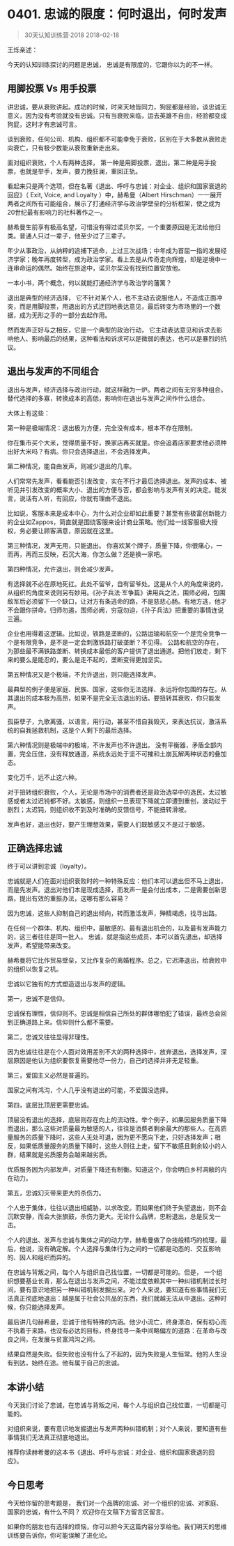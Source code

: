 # 0401. 忠诚的限度：何时退出，何时发声
> 30天认知训练营·2018
2018-02-18

王烁亲述：

今天的认知训练探讨的问题是忠诚， 忠诚是有限度的，它跟你以为的不一样。

## 用脚投票 Vs 用手投票
讲忠诚，要从衰败讲起。成功的时候，时来天地皆同力，狗屁都是经验，谈忠诚无意义，因为没有考验就没有忠诚。只有当衰败来临，运去英雄不自由，经验都变成狗屁，这时才有忠诚可言。

谈到衰败，任何公司、机构、组织都不可能幸免于衰败，区别在于大多数从衰败走向衰亡，只有极少数能从衰败重新走出来。

面对组织衰败，个人有两种选择， 第一种是用脚投票，退出。第二种是用手投票，也就是举手，发声，要力挽狂澜，重回正轨。

看起来只是两个选项，但在名著《退出、呼吁与忠诚：对企业、组织和国家衰退的回应》（ Exit, Voice, and Loyalty ）中，赫希曼（Albert Hirschman）一一展开两者之间所有可能组合，展示了打通经济学与政治学壁垒的分析框架，使之成为20世纪最有影响力的社科著作之一。

赫希曼生前享有极高名望，可惜没有得过诺贝尔奖，一个重要原因是无法给他归类。普通人只过一辈子，他至少过了三辈子。

年少从事政治，从纳粹的追捕下逃命，上过三次战场；中年成为首屈一指的发展经济学家；晚年再度转型，成为政治学家。看上去是从传奇走向辉煌，却是逆境中一连串命运的偶然。始终在旅途中，诺贝尔奖没有找到位置安放他。

一本小书，两个概念，何以就能打通经济学与政治学的藩篱？

退出是典型的经济选择， 它不针对某个人，也不主动去说服他人，不造成正面冲突，而是用脚投票，用退出的方式迂回地表达意见，最后转变为市场里的一个数据，成为无形之手的一部分去起作用。

然而发声正好与之相反，它是一个典型的政治行动， 它主动表达意见和诉求去影响他人、影响最后的结果，这种看法和诉求可以是微弱的表达，也可以是暴烈的抗议。

## 退出与发声的不同组合
退出与发声，经济选择与政治行动，就这样融为一炉。两者之间有无穷多种组合。替代选择的多寡，转换成本的高低，影响你在退出与发声之间作什么组合。

大体上有这些：

第一种是极端情况：退出极为方便，完全没有成本，根本不存在限制。 

你在集市买个大米，觉得质量不好，换家店再买就是。你会追着店家要求他必须种出好大米吗？有病。你只会选择退出，不会选择发声。

第二种情况，能自由发声，则减少退出的几率。 

人们常常先发声，看看能否引发改变，实在不行才最后选择退出。发声的成本、被听见并引发改变的概率大小、退出的方便与否，都会影响与发声有关的决定。能发言，说话有人听，有回应，你就有理由不退出。

比如说，客服本来是成本中心，为什么对企业却如此重要？甚至有些极富创新能力的企业如Zappos，简直就是围绕客服来设计商业策略。他们给一线客服极大授权，务必要让顾客满意，原因就在这里。

第三种情况，发声无用，只能退出。 你喜欢某个牌子，质量下降，你很痛心，一而再，再而三反映，石沉大海，你怎么做？还是换一家吧。

第四种情况，允许退出，则会减少发声。 

有选择就不必在原地死扛。此处不留爷，自有留爷处。这是从个人的角度来说的，从组织的角度来说则另有妙用。《孙子兵法·军争篇》讲用兵之法，围师必阙，包围敌军后必须留下一个缺口，让对方有条逃命的路，不是慈悲心肠。有地方逃，他才不会跟你拼命。归师勿遏，围师必阙，穷寇勿迫，《孙子兵法》把重要的事情连说三遍。

企业也用得着这逻辑。比如说，铁路是垄断的，公路运输和航空一个是完全竞争一个是有限竞争，是不是一定会刺激铁路打破垄断？不见得。 公路和航空的存在，为那些最不满铁路垄断、转换成本最低的客户提供了退出通道。把他们放走，剩下来的要么是能忍的，要么是走不起的，垄断变得更加坚实。

第五种情况又是个极端，不允许退出，则只能选择发声。

最典型的例子便是家庭、民族、国家，这些你无法选择、永远将你包围的存在。从其退出的成本极为高昂，如果不是完全无法退出的话。要扭转其衰败，你只能发声。

孤臣孽子，九歌离骚，以语言，用行动，甚至不惜自我毁灭，来表达抗议，激活系统的自我拯救机制，这是个人剩下的最后选择。

第六种情况则是极端中的极端，不许发声也不许退出。 没有平衡器，矛盾全部内置，完全压住，没有释放通道，系统永远处于坚不可摧和土崩瓦解两种状态的叠加态。

变化万千，远不止这六种。

对于扭转组织衰败，个人，无论是市场中的消费者还是政治选举中的选民，太过敏感或者太过迟钝都不好。太敏感，则组织一旦表现下降就立即遭到重创，波动过于剧烈；太迟钝，则组织收不到及时准确的反馈信号，不能扭转滑坡。

发声也好，退出也好，要产生理想效果，需要人们既敏感又不是过于敏感。

## 正确选择忠诚
终于可以讲到忠诚（loyalty）。

忠诚就是人们在面对组织衰败时的一种特殊反应：他们本可以退出但不马上退出，而是先发声。退出对他们本是现成选择，而发声一是会付出成本，二是需要创新思路，提出有效的重振办法，这哪有那么容易？

因为忠诚，这些人抑制自己的退出倾向，转而激活发声，殚精竭虑，找寻出路。

在任何一个群体、机构、组织中，最敏感的、最有退出机会的，以及最有发声能力的，这三者往往是同一批人。 忠诚，就是指这些成员，本可以首先退出，却选择发声，希望能带来改变。

赫希曼将它比作贸易壁垒，又比作复杂的离婚程序。总之，它迟滞退出，给衰败中的组织以恢复之机。

忠诚以它独有的方式塑造退出与发声的逻辑。

第一，忠诚不是信仰。 

忠诚保有理性，信仰则不。忠诚是相信自己所处的群体哪怕犯了错误，最终总会回到正确道路上来。信仰则什么都不需要。

第二，忠诚又往往显得非理性。

因为忠诚往往是在个人面对效用差别不大的两种选择中，放弃退出，选择发声，深层原因是他认为组织要恢复需要他尽一份力，自己的选择并非无足轻重。

第三，爱国主义必然是普遍的。

国家之间有鸿沟，个人几乎没有退出的可能，不爱国没选择。

第四，底层比顶层更需要忠诚。

顶层没有退出的选择，底层则存在向上的流动性。举个例子，如果因服务质量下降而退出，那么这些对质量最为敏感的人，往往是消费者剩余最大的那些人。在高质量服务的质量下降时，这些人无处可退，因为更不愿向下走，只好选择发声；相反，如果低质量服务的质量下降时，这些人则往上走，留下不敏感且剩余较小的人群，结果就是劣质服务会越来越劣质。

优质服务因为内部发声，对质量下降还有制衡。知道这个，你会明白乡村凋敝的内在动力。

第五，忠诚幻灭带来更大的杀伤力。

个人忠于集体，往往以退出相威胁，以求改变。而如果他们终于失望退出，则不会沉默安静，而会大张旗鼓，杀伤力更大。无论什么品牌，忠粉退出，总是反戈一击。

个人的退出、发声与忠诚与集体之间的动力学，赫希曼做了杂技般精巧的梳理，最后，他说，没有确定解。个人选择与集体行为之间的一切都是动态的、交互影响的、因人和组织而异的。

在忠诚与背叛之间，每个人与组织自己找位置，一切都是可能的。但是， 一个组织想要基业长青，那么在退出与发声之间，不能过度依赖其中一种纠错机制过长时间，要有意识地把另一种纠错机制发掘出来。对个人来说，要知道有些事情我们无法真正彻底地退出：越是属于社会公共品的东西，我们就越无法从中退出。这种时候，你只能选择发声。

最后讲几句赫希曼，忠诚于他有特殊的内涵。他少小流亡，终身漂泊，保有初心而不执着于来路，也没有必达的目标，终身找寻一条中间略偏左的道路：在革命与改良之间，在发展与贫富鸿沟之间。

结果自然是失败。但失败也没有什么了不起的，因为失败是人生恒常。他的人生没有到达，始终在途。他有属于自己的忠诚。

## 本讲小结
今天我们讨论了忠诚，在忠诚与背叛之间，每个人与组织自己找位置，一切都是可能的。

对组织来说，要有意识地发掘退出与发声两种纠错机制；对个人来说，要知道有些事情我们无法真正彻底地退出。

推荐你读赫希曼的这本书《退出、呼吁与忠诚：对企业、组织和国家衰退的回应》。

## 今日思考
今天给你留的思考题是， 我们对一个品牌的忠诚、对一个组织的忠诚、对家庭、国家的忠诚，有什么不同？ 欢迎你在文稿下方留言区留言。

如果你的朋友也有选择的烦恼，你可以把今天这篇内容分享给他。我们明天的思维训练要告诉你，你可能误解了进化论。


